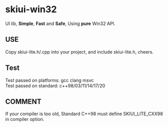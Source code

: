 # skiui-win32
UI lib, **Simple**, **Fast** and **Safe**, Using **pure** Win32 API.

## USE
Copy skiui-lite.h/.cpp into your project, and include skiui-lite.h, cheers.

## Test
Test passed on platforms: gcc clang msvc  
Test passed on standard: c++98/03/11/14/17/20  

## COMMENT
If your compiler is too old, Standard C++98 must define SKIUI_LITE_CXX98 in compiler option.
